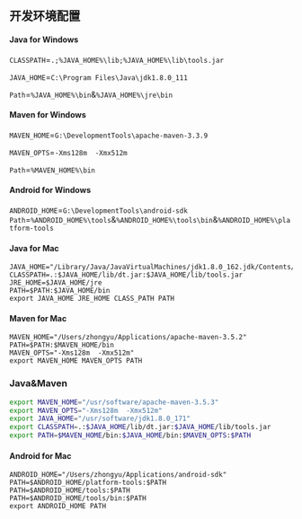 ## 开发环境配置

#### Java for Windows
`CLASSPATH`=`.;%JAVA_HOME%\lib;%JAVA_HOME%\lib\tools.jar`

`JAVA_HOME`=`C:\Program Files\Java\jdk1.8.0_111`

`Path`=`%JAVA_HOME%\bin`&`%JAVA_HOME%\jre\bin`

#### Maven for Windows
`MAVEN_HOME`=`G:\DevelopmentTools\apache-maven-3.3.9`

`MAVEN_OPTS`=`-Xms128m  -Xmx512m`

`Path`=`%MAVEN_HOME%\bin`

#### Android for Windows
`ANDROID_HOME`=`G:\DevelopmentTools\android-sdk`
`Path`=`%ANDROID_HOME%\tools`&`%ANDROID_HOME%\tools\bin`&`%ANDROID_HOME%\platform-tools`


#### Java for Mac
```
JAVA_HOME="/Library/Java/JavaVirtualMachines/jdk1.8.0_162.jdk/Contents/Home"
CLASSPATH=.:$JAVA_HOME/lib/dt.jar:$JAVA_HOME/lib/tools.jar
JRE_HOME=$JAVA_HOME/jre
PATH=$PATH:$JAVA_HOME/bin
export JAVA_HOME JRE_HOME CLASS_PATH PATH
```

#### Maven for Mac
```
MAVEN_HOME="/Users/zhongyu/Applications/apache-maven-3.5.2"
PATH=$PATH:$MAVEN_HOME/bin
MAVEN_OPTS="-Xms128m  -Xmx512m"
export MAVEN_HOME MAVEN_OPTS PATH
```

### Java&Maven
```bash
export MAVEN_HOME="/usr/software/apache-maven-3.5.3"
export MAVEN_OPTS="-Xms128m  -Xmx512m"
export JAVA_HOME="/usr/software/jdk1.8.0_171"
export CLASSPATH=.:$JAVA_HOME/lib/dt.jar:$JAVA_HOME/lib/tools.jar
export PATH=$MAVEN_HOME/bin:$JAVA_HOME/bin:$MAVEN_OPTS:$PATH
```

#### Android for Mac
```
ANDROID_HOME="/Users/zhongyu/Applications/android-sdk"
PATH=$ANDROID_HOME/platform-tools:$PATH
PATH=$ANDROID_HOME/tools:$PATH
PATH=$ANDROID_HOME/tools/bin:$PATH
export ANDROID_HOME PATH
```
